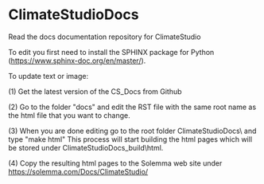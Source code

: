 # ClimateStudioDocs
Read the docs documentation repository for ClimateStudio

To edit you first need to install the SPHINX package for Python (https://www.sphinx-doc.org/en/master/).

To update text or image:

(1) Get the latest version of the CS_Docs from Github

(2) Go to the folder "docs" and edit the RST file  with the same root name as the html file that you want to change.

(3) When you are done editing go to the root folder ClimateStudioDocs\ and type "make html" This process will start building the html pages which 
will be stored under ClimateStudioDocs\_build\html.

(4) Copy the resulting html pages to the Solemma web site under https://solemma.com/Docs/ClimateStudio/
